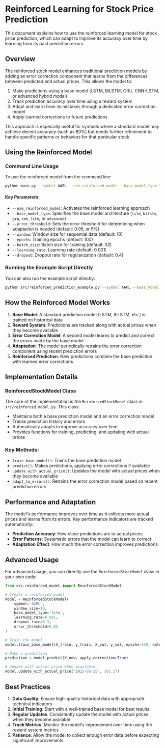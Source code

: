 # Reinforced Learning for Stock Price Prediction

This document explains how to use the reinforced learning model for stock price prediction, which can adapt to improve its accuracy over time by learning from its past prediction errors.

## Overview

The reinforced stock model enhances traditional prediction models by adding an error correction component that learns from the differences between predicted and actual prices. This allows the model to:

1. Make predictions using a base model (LSTM, BiLSTM, GRU, CNN-LSTM, or advanced hybrid model)
2. Track prediction accuracy over time using a reward system
3. Adapt and learn from its mistakes through a dedicated error correction model
4. Apply learned corrections to future predictions

This approach is especially useful for symbols where a standard model may achieve decent accuracy (such as 80%) but needs further refinement to handle specific patterns or behaviors for that particular stock.

## Using the Reinforced Model

### Command Line Usage

To use the reinforced model from the command line:

```bash
python main.py --symbol AAPL --use_reinforced_model --base_model_type lstm --error_threshold 0.05
```

#### Key Parameters:

- `--use_reinforced_model`: Activates the reinforced learning approach
- `--base_model_type`: Specifies the base model architecture (`lstm`, `bilstm`, `gru`, `cnn_lstm`, or `advanced`)
- `--error_threshold`: Sets the error threshold for determining when adaptation is needed (default: 0.05, or 5%)
- `--window`: Window size for sequential data (default: 10)
- `--epochs`: Training epochs (default: 100)
- `--batch_size`: Batch size for training (default: 32)
- `--learning_rate`: Learning rate (default: 0.001)
- `--dropout`: Dropout rate for regularization (default: 0.4)

### Running the Example Script Directly

You can also run the example script directly:

```bash
python src/reinforced_prediction_example.py --symbol AAPL --base_model lstm --epochs 50
```

## How the Reinforced Model Works

1. **Base Model**: A standard prediction model (LSTM, BiLSTM, etc.) is trained on historical data
2. **Reward System**: Predictions are tracked along with actual prices when they become available
3. **Error Correction Model**: A second model learns to predict and correct the errors made by the base model
4. **Adaptation**: The model periodically retrains the error correction component using recent prediction errors
5. **Reinforced Prediction**: New predictions combine the base prediction with learned error corrections

## Implementation Details

### ReinforcedStockModel Class

The core of the implementation is the `ReinforcedStockModel` class in `src/reinforced_model.py`. This class:

- Maintains both a base prediction model and an error correction model
- Tracks prediction history and errors
- Automatically adapts to improve accuracy over time
- Provides functions for training, predicting, and updating with actual prices

### Key Methods:

- `train_base_model()`: Trains the base prediction model
- `predict()`: Makes predictions, applying error corrections if available
- `update_with_actual_price()`: Updates the model with actual prices when they become available
- `adapt_to_errors()`: Retrains the error correction model based on recent prediction errors

## Performance and Adaptation

The model's performance improves over time as it collects more actual prices and learns from its errors. Key performance indicators are tracked automatically:

- **Prediction Accuracy**: How close predictions are to actual prices
- **Error Patterns**: Systematic errors that the model can learn to correct
- **Adaptation Effect**: How much the error correction improves predictions

## Advanced Usage

For advanced usage, you can directly use the `ReinforcedStockModel` class in your own code:

```python
from src.reinforced_model import ReinforcedStockModel

# Create a reinforced model
model = ReinforcedStockModel(
    symbol='AAPL',
    window_size=10,
    base_model_type='lstm',
    learning_rate=0.001,
    dropout_rate=0.3,
    error_threshold=0.05
)

# Train the model
model.train_base_model(X_train, y_train, X_val, y_val, epochs=100, batch_size=32)

# Make a prediction
prediction = model.predict(X_new, apply_correction=True)

# Update with actual price when available
model.update_with_actual_price('2023-06-15', 185.27)
```

## Best Practices

1. **Data Quality**: Ensure high-quality historical data with appropriate technical indicators
2. **Initial Training**: Start with a well-trained base model for best results
3. **Regular Updates**: Consistently update the model with actual prices when they become available
4. **Track Metrics**: Monitor the model's improvement over time using the reward system metrics
5. **Patience**: Allow the model to collect enough error data before expecting significant improvements 
